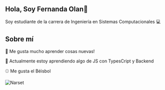 ## Hola, Soy Fernanda Olan👋
Soy estudiante de la carrera de Ingeniería en Sistemas Computacionales :computer:

## Sobre mí 
:pushpin: Me gusta mucho aprender cosas nuevas!

:notebook: Actualmente estoy aprendiendo algo de JS con TypesCript y Backend

:baseball: Me gusta el Béisbol

![Narset](https://github.com/user-attachments/assets/ec503015-9c7f-4384-9cb1-e38f9f445133) 



<!--
**Fernanda2Olan/Fernanda2Olan** is a ✨ _special_ ✨ repository because its `README.md` (this file) appears on your GitHub profile.

Here are some ideas to get you started:

- 🔭 I’m currently working on ...
- 🌱 I’m currently learning ...
- 👯 I’m looking to collaborate on ...
- 🤔 I’m looking for help with ...
- 💬 Ask me about ...
- 📫 How to reach me: ...
- 😄 Pronouns: ...
- ⚡ Fun fact: ...
-->
